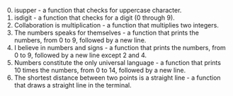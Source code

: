 0. isupper - a function that checks for uppercase character.
1. isdigit - a function that checks for a digit (0 through 9).
2. Collaboration is multiplication - a function that multiplies two integers.
3. The numbers speaks for themselves - a function that prints the numbers, from 0 to 9, followed by a new line.
4. I believe in numbers and signs - a function that prints the numbers, from 0 to 9, followed by a new line except 2 and 4.
5. Numbers constitute the only universal language - a function that prints 10 times the numbers, from 0 to 14, followed by a new line.
6. The shortest distance between two points is a straight line - a function that draws a straight line in the terminal.
